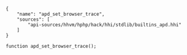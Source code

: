 ``` yamlmeta
{
    "name": "apd_set_browser_trace",
    "sources": [
        "api-sources/hhvm/hphp/hack/hhi/stdlib/builtins_apd.hhi"
    ]
}
```




``` Hack
function apd_set_browser_trace();
```
<!-- HHAPIDOC -->
